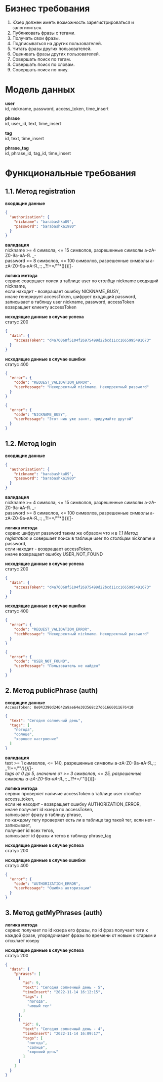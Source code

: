 # Бизнес требования
1. Юзер должен иметь возможность зарегистрироваться и залогиниться.
2. Публиковать фразы с тегами.
3. Получать свои фразы.
4. Подписываться на других пользователей.
5. Читать фразы других пользователей.
6. Оценивать фразы других пользователей.
7. Совершать поиск по тегам.
8. Совершать поиск по словам.
9. Совершать поиск по нику.

# Модель данных
**user**<br/>
id, nickname, password, access_token, time_insert

**phrase**<br/>
id, user_id, text, time_insert

**tag**<br/>
id, text, time_insert

**phrase_tag**<br/>
id, phrase_id, tag_id, time_insert

# Функциональные требования
## 1.1. Метод registration
**входящие данные**
```json
{
  "authorization": {
    "nickname": "barabashka89",
    "password": "barabashka1980"
  }
}
```
**валидация**<br/>
nickname >= 4 символа, <= 15 символов, разрешенные символы a-zA-Z0-9а-яА-Я. _-<br/>
password >= 8 символов, <= 100 символов, разрешенные символы a-zA-Z0-9а-яА-Я.,:; _?!+=/'\"*(){}[]-

**логика метода**<br/>
сервис совершает поиск в таблице user по столбцу nickname входящий nickname,<br/>
если находит - возвращает ошибку NICKNAME_BUSY,<br/>
иначе генерирует accessToken, шифрует входящий password, записывает в таблицу user nickname, password, accessToken<br/>
возвращает клиенту accessToken

**исходящие данные в случае успеха** <br/>статус 200
```json
{
  "data": {
    "accessToken": "d4a76068f5104f26975499d22bcd11cc1665995491673"
  }
}
```
**исходящие данные в случае ошибки**<br/>статус 400
```json
{
  "error": {
    "code": "REQUEST_VALIDATION_ERROR",
    "userMessage": "Некорректный nickname. Некорректный password"
  }
}
```
```json
{
  "error": {
    "code": "NICKNAME_BUSY",
    "userMessage": "Этот ник уже занят, придумайте другой"
  }
}
```
## 1.2. Метод login
**входящие данные**
```json
{
  "authorization": {
    "nickname": "barabashka89",
    "password": "barabashka1980"
  }
}
```
**валидация**<br/>
nickname >= 4 символа, <= 15 символов, разрешенные символы a-zA-Z0-9а-яА-Я. _-<br/>
password >= 8 символов, <= 100 символов, разрешенные символы a-zA-Z0-9а-яА-Я.,:; _?!+=/'\"*(){}[]-<br/>

**логика метода**<br/>
сервис шифрует password таким же образом что и в _1.1 Метод registration_ и совершает поиск в таблице user по столбцам nickname и password,<br/>
если находит - возвращает accessToken,<br/>
иначе возвращает ошибку USER_NOT_FOUND

**исходящие данные в случае успеха** <br/>статус 200
```json
{
  "data": {
    "accessToken": "d4a76068f5104f26975499d22bcd11cc1665995491673"
  }
}
```
**исходящие данные в случае ошибки**<br/>статус 400
```json
{
  "error": {
    "code": "REQUEST_VALIDATION_ERROR",
    "techMessage": "Некорректный nickname. Некорректный password"
  }
}
```
```json
{
  "error": {
    "code": "USER_NOT_FOUND",
    "userMessage": "Пользователь не найден"
  }
}
```
## 2. Метод publicPhrase (auth)
**входящие данные**<br/>
`AccessToken: 8e043390d24642a9ae64e303568c27d61666011676410`
```json
{
  "text": "Сегодня солнечный день",
  "tags": [
    "погода",
    "солнце",
    "хорошее настроение"
  ]
}
```
**валидация**<br/>
text >= 1 символов, <= 140, разрешенные символы a-zA-Z0-9а-яА-Я.,:; _?!+=/'\"*(){}[]-<br/>
tags от 0 до 5, значение от >= 3 символов, <= 25, разрешенные символы a-zA-Z0-9а-яА-Я.,:; _?!+=/'\"*(){}[]-

**логика метода**<br/>
сервис проверяет наличие accessToken в таблице user столбце access_token,<br/>
если не находит - возвращает ошибку AUTHORIZATION_ERROR,<br/>
иначе получает id юзера по accessToken,<br/>
записывает фразу в таблицу phrase,<br/>
по каждому тегу проверяет есть ли в таблице tag такой тег, если нет - записывает,<br/>
получает id всех тегов,<br/>
записывает id фразы и тегов в таблицу phrase_tag

**исходящие данные в случае успеха** <br/>статус 200

**исходящие данные в случае ошибки**<br/>статус 400
```json
{
  "error": {
    "code": "AUTHORIZATION_ERROR",
    "userMessage": "Ошибка авторизации"
  }
}
```
## 3. Метод getMyPhrases (auth)
**логика метода**<br/>
сервис получает по id юзера его фразы,
по id фраз получает теги к каждой фразе,
упорядочивает фразы по времени от новым к старым и отсылает юзеру

**исходящие данные в случае успеха** <br/>статус 200
```json
{
  "data": {
    "phrases": [
      {
        "id": 9,
        "text": "Сегодня солнечный день - 5",
        "timeInsert": "2022-11-14 16:12:15",
        "tags": [
          "погода",
          "новый тег"
        ]
      },
      {
        "id": 8,
        "text": "Сегодня солнечный день - 4",
        "timeInsert": "2022-11-14 16:09:17",
        "tags": [
          "погода",
          "солнце",
          "хороший день"
        ]
      }
    ]
  }
}
```